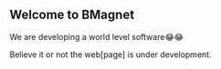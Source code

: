 ## Welcome to BMagnet

We are developing a world level software😂😂

Believe it or not the web[page] is under development.
